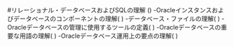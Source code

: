 #リレーショナル・データベースおよびSQLの理解
()
-Oracleインスタンスおよびデータベースのコンポーネントの理解(  )
-データベース・ファイルの理解(  )
-Oracleデータベースの管理に使用するツールの定義(  )
-Oracleデータベースの重要な用語の理解(  )
-Oracleデータベース運用上の要点の理解(  )
